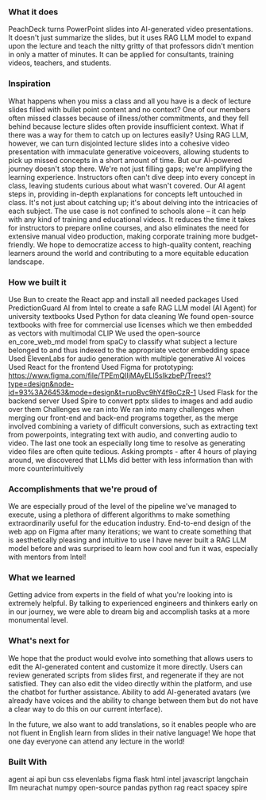 ### What it does
PeachDeck turns PowerPoint slides into AI-generated video presentations. It doesn't just summarize the slides, but it uses RAG LLM model to expand upon the lecture and teach the nitty gritty of that professors didn't mention in only a matter of minutes. It can be applied for consultants, training videos, teachers, and students.

### Inspiration
What happens when you miss a class and all you have is a deck of lecture slides filled with bullet point content and no context? One of our members often missed classes because of illness/other commitments, and they fell behind because lecture slides often provide insufficient context. What if there was a way for them to catch up on lectures easily? Using RAG LLM, however, we can turn disjointed lecture slides into a cohesive video presentation with immaculate generative voiceovers, allowing students to pick up missed concepts in a short amount of time. But our AI-powered journey doesn't stop there. We're not just filling gaps; we're amplifying the learning experience. Instructors often can't dive deep into every concept in class, leaving students curious about what wasn't covered. Our AI agent steps in, providing in-depth explanations for concepts left untouched in class. It's not just about catching up; it's about delving into the intricacies of each subject. The use case is not confined to schools alone – it can help with any kind of training and educational videos. It reduces the time it takes for instructors to prepare online courses, and also eliminates the need for extensive manual video production, making corporate training more budget-friendly. We hope to democratize access to high-quality content, reaching learners around the world and contributing to a more equitable education landscape.

### How we built it
Use Bun to create the React app and install all needed packages
Used PredictionGuard AI from Intel to create a safe RAG LLM model (AI Agent) for university textbooks
Used Python for data cleaning
We found open-source textbooks with free for commercial use licenses which we then embedded as vectors with multimodal CLIP
We used the open-source en_core_web_md model from spaCy to classify what subject a lecture belonged to and thus indexed to the appropriate vector embedding space
Used ElevenLabs for audio generation with multiple generative AI voices
Used React for the frontend
Used Figma for prototyping: https://www.figma.com/file/TPEmQIIjMAyELI5sIkzbeP/Trees!?type=design&node-id=93%3A26453&mode=design&t=ruoBvc9hY4f9oCzR-1
Used Flask for the backend server
Used Spire to convert pptx slides to images and add audio over them
Challenges we ran into
We ran into many challenges when merging our front-end and back-end programs together, as the merge involved combining a variety of difficult conversions, such as extracting text from powerpoints, integrating text with audio, and converting audio to video. The last one took an especially long time to resolve as generating video files are often quite tedious. Asking prompts - after 4 hours of playing around, we discovered that LLMs did better with less information than with more counterintuitively

### Accomplishments that we're proud of
We are especially proud of the level of the pipeline we've managed to execute, using a plethora of different algorithms to make something extraordinarily useful for the education industry. End-to-end design of the web app on Figma after many iterations; we want to create something that is aesthetically pleasing and intuitive to use I have never built a RAG LLM model before and was surprised to learn how cool and fun it was, especially with mentors from Intel!

### What we learned
Getting advice from experts in the field of what you're looking into is extremely helpful. By talking to experienced engineers and thinkers early on in our journey, we were able to dream big and accomplish tasks at a more monumental level.

### What's next for
We hope that the product would evolve into something that allows users to edit the AI-generated content and customize it more directly. Users can review generated scripts from slides first, and regenerate if they are not satisfied. They can also edit the video directly within the platform, and use the chatbot for further assistance. Ability to add AI-generated avatars (we already have voices and the ability to change between them but do not have a clear way to do this on our current interface).

In the future, we also want to add translations, so it enables people who are not fluent in English learn from slides in their native language! We hope that one day everyone can attend any lecture in the world!

### Built With
agent
ai
api
bun
css
elevenlabs
figma
flask
html
intel
javascript
langchain
llm
neurachat
numpy
open-source
pandas
python
rag
react
spacey
spire
